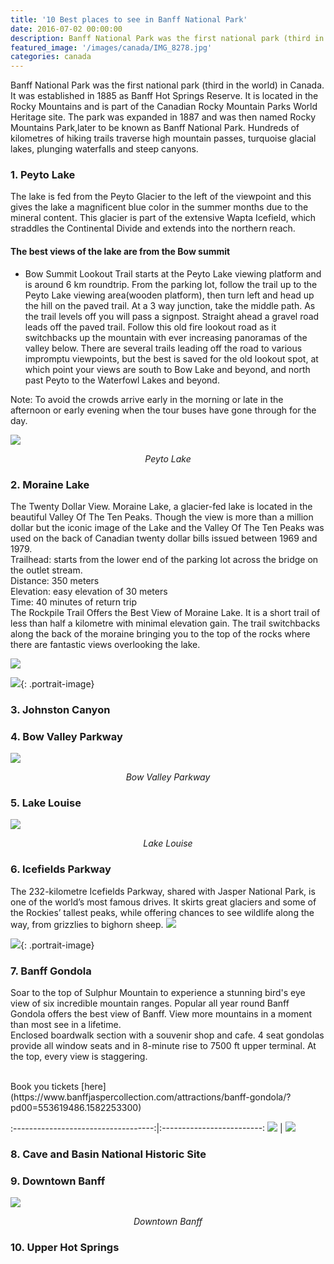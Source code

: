 ```yaml
---
title: '10 Best places to see in Banff National Park'
date: 2016-07-02 00:00:00
description: Banff National Park was the first national park (third in the world) in Canada. It was established in 1885 as Banff Hot Springs Reserve. It is located in the Rocky Mountains and is part of the Canadian Rocky Mountain Parks World Heritage site. The park was expanded in 1887 and was then named Rocky Mountains Park,later to be known as Banff  National Park. Hundreds of kilometres of hiking trails traverse high mountain passes, turquoise glacial lakes, plunging waterfalls and steep canyons.
featured_image: '/images/canada/IMG_8278.jpg'
categories: canada
---
```


Banff National Park was the first national park (third in the world) in Canada. It was established in 1885 as Banff Hot Springs Reserve. It is located in the Rocky Mountains and is part of the Canadian Rocky Mountain Parks World Heritage site. The park was expanded in 1887 and was then named Rocky Mountains Park,later to be known as Banff  National Park. Hundreds of kilometres of hiking trails traverse high mountain passes, turquoise glacial lakes, plunging waterfalls and steep canyons.

### 1.  Peyto Lake

The lake is fed from the Peyto Glacier to the left of the viewpoint and this gives the lake a magnificent blue color in the summer months due to the mineral content. This glacier is part of the extensive Wapta Icefield, which straddles the Continental Divide and extends into the northern reach.
#### The best views of the lake are from the Bow summit
* Bow Summit Lookout Trail starts at the Peyto Lake viewing platform and is around 6 km roundtrip. From the parking lot, follow the trail up to the Peyto Lake viewing area(wooden platform), then turn left and head up the hill on the paved trail. At a 3 way junction, take the middle path. As the trail levels off you will pass a signpost. Straight ahead a gravel road leads off the paved trail. Follow this old fire lookout road as it switchbacks up the mountain with ever increasing panoramas of the valley below. There are several trails leading off the road to various impromptu viewpoints, but the best is saved for the old lookout spot, at which point your views are south to Bow Lake and beyond, and north past Peyto to the Waterfowl Lakes and beyond.

Note: To avoid the crowds arrive early in the morning or late in the afternoon or early evening when the tour buses have gone through for the day.

![](/images/canada/peyto.jpg)
*<center class="image-caption">Peyto Lake</center>*

### 2. Moraine Lake
The Twenty Dollar View.
Moraine Lake, a glacier-fed lake is located in the beautiful Valley Of The Ten Peaks. Though the view is more than a million dollar but the iconic image of the Lake and the Valley Of The Ten Peaks was used on the back of Canadian twenty dollar bills issued between 1969 and 1979.
<br>
Trailhead: starts from the lower end of the parking lot across the bridge on the outlet stream.<br>
Distance: 350 meters<br>
Elevation: easy elevation of 30 meters<br>
Time: 40 minutes of return trip<br>
The Rockpile Trail Offers the Best View of Moraine Lake. It is a short trail of less than half a kilometre with minimal elevation gain. The trail switchbacks along the back of the moraine bringing you to the top of the rocks where there are fantastic views overlooking the lake.

![](/images/canada/f1182848.jpg)

![](/images/canada/f0848640.jpg){: .portrait-image}
### 3. Johnston Canyon
### 4. Bow Valley Parkway
![](/images/canada/IMG_8278.jpg)
*<center class="image-caption">Bow Valley Parkway</center>*
### 5. Lake Louise
![](/images/canada/f1882432.jpg)
*<center class="image-caption">Lake Louise</center>*

### 6. Icefields Parkway
The 232-kilometre Icefields Parkway, shared with Jasper National Park, is one of the world’s most famous drives. It skirts great glaciers and some of the Rockies’ tallest peaks, while offering chances to see wildlife along the way, from grizzlies to bighorn sheep.
![](/images/canada/IMG_5.jpg)

![](/images/canada/IMG_8697.JPG){: .portrait-image}

### 7. Banff Gondola

Soar to the top of Sulphur Mountain to experience a stunning bird's eye view of six incredible mountain ranges.
Popular all year round Banff Gondola offers the best view of Banff. View more mountains in a moment than most see in a lifetime.<br>
Enclosed boardwalk section with a souvenir shop and cafe. 4 seat gondolas provide all window seats and in 8-minute rise to 7500 ft upper terminal. At the top, every view is staggering.<br>

<br>
Book you tickets [here](https://www.banffjaspercollection.com/attractions/banff-gondola/?pd00=553619486.1582253300)

:-----------------------------------:|:-------------------------:
![](/images/canada/IMG_8267.JPG)     |  ![](/images/canada/IMG_8270.JPG)

### 8. Cave and Basin National Historic Site

### 9. Downtown Banff
![](/images/canada/downtownbanff.jpg)
*<center class="image-caption">Downtown Banff</center>*
### 10. Upper Hot Springs









